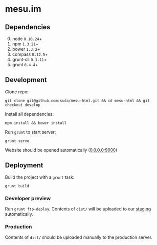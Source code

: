 mesu.im
=======

## Dependencies

0. node `0.10.24`+
0. npm `1.3.21`+
0. bower `1.3.2`+
0. compass `0.12.5`+
0. grunt-cli `0.1.11`+
0. grunt `0.4.4`+

## Development

Clone repo:

`git clone git@github.com:suda/mesu-html.git && cd mesu-html && git checkout develop`

Install all dependencies:

`npm install && bower install`

Run `grunt` to start server:

`grunt serve`

Website should be opened automatically ([0.0.0.0:9000](http://0.0.0.0:9000))

## Deployment

Build the project with a `grunt` task:

`grunt build`

### Developer preview

Run `grunt ftp-deploy`. Contents of `dist/` will be uploaded to our [staging](https://mesu.im) automatically.

### Production

Contents of `dist/` should be uploaded manually to the production server.
